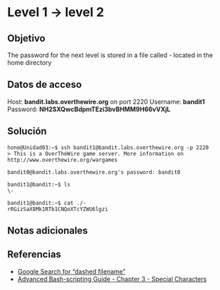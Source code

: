 # Level 1 -> level 2

## Objetivo
The password for the next level is stored in a file called - located in the home directory

## Datos de acceso
Host: **bandit.labs.overthewire.org** on port 2220
Username: **bandit1**
Password: **NH2SXQwcBdpmTEzi3bvBHMM9H66vVXjL**

## Solución

```properties
hone@Unidad03:~$ ssh bandit1@bandit.labs.overthewire.org -p 2220
> This is a OverTheWire game server. More information on http://www.overthewire.org/wargames
```

```
bandit0@bandit.labs.overthewire.org's password: bandit0
```

```properties
bandit1@bandit:~$ ls
\-
```

```properties
bandit1@bandit:~$ cat ./-
rRGizSaX8Mk1RTb1CNQoXTcYZWU6lgzi
```

## Notas adicionales
## Referencias
-   [Google Search for “dashed filename”](https://www.google.com/search?q=dashed+filename)
-   [Advanced Bash-scripting Guide - Chapter 3 - Special Characters](http://tldp.org/LDP/abs/html/special-chars.html)